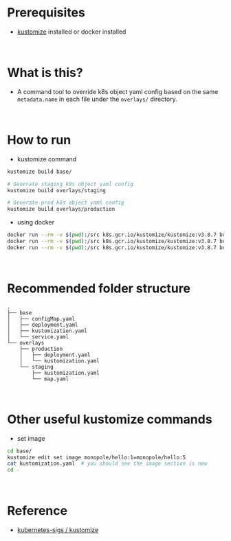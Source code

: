 # Prerequisites
* [kustomize](https://kubectl.docs.kubernetes.io/installation/kustomize/) installed or docker installed

<br/>

# What is this?
* A command tool to override k8s object yaml config based on the same `metadata.name` in each file under the `overlays/` directory.

<br/>

# How to run

* kustomize command
```bash
kustomize build base/

# Generate staging k8s object yaml config
kustomize build overlays/staging

# Generate prod k8s object yaml config
kustomize build overlays/production
```

* using docker
```bash
docker run --rm -v $(pwd):/src k8s.gcr.io/kustomize/kustomize:v3.8.7 build /src/base
docker run --rm -v $(pwd):/src k8s.gcr.io/kustomize/kustomize:v3.8.7 build /src/overlays/staging
docker run --rm -v $(pwd):/src k8s.gcr.io/kustomize/kustomize:v3.8.7 build /src/overlays/production
```

<br/>

# Recommended folder structure
```
.
├── base
│   ├── configMap.yaml
│   ├── deployment.yaml
│   ├── kustomization.yaml
│   └── service.yaml
└── overlays
    ├── production
    │   ├── deployment.yaml
    │   └── kustomization.yaml
    └── staging
        ├── kustomization.yaml
        └── map.yaml
```

<br>

# Other useful kustomize commands
* set image
```bash
cd base/
kustomize edit set image monopole/hello:1=monopole/hello:5
cat kustomization.yaml  # you should see the image section is new
cd -
```

<br>

# Reference
* [kubernetes-sigs / kustomize](https://github.com/kubernetes-sigs/kustomize/tree/master/examples/multibases)